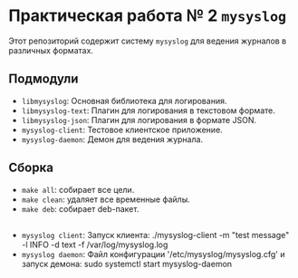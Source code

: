 # Практическая работа № 2 `mysyslog`

Этот репозиторий содержит систему `mysyslog` для ведения журналов в различных форматах.

## Подмодули
- `libmysyslog`: Основная библиотека для логирования.
- `libmysyslog-text`: Плагин для логирования в текстовом формате.
- `libmysyslog-json`: Плагин для логирования в формате JSON.
- `mysyslog-client`: Тестовое клиентское приложение.
- `mysyslog-daemon`: Демон для ведения журнала.

## Сборка
- `make all`: собирает все цели.
- `make clean`: удаляет все временные файлы.
- `make deb`: собирает deb-пакет.

## 
- `mysyslog client`: Запуск клиента: ./mysyslog-client -m "test message" -l INFO -d text -f /var/log/mysyslog.log
- `mysyslog daemon`: Файл конфигурации '/etc/mysyslog/mysyslog.cfg' и запуск демона: sudo systemctl start mysyslog-daemon
